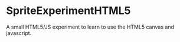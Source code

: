 # SpriteExperimentHTML5
A small HTML5/JS experiment to learn to use the HTML5 canvas and javascript.
